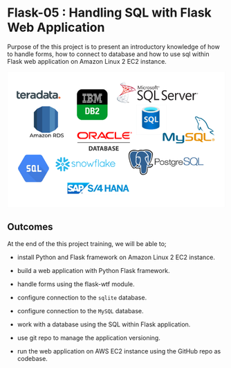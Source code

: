# Flask-05 : Handling SQL with Flask Web Application

Purpose of the this project is to present an introductory knowledge of how to handle forms, how to connect to database and how to use sql within Flask web application on Amazon Linux 2 EC2 instance.

![Databases in Flask](./database.png)

## Outcomes

At the end of the this project training, we will be able to;

- install Python and Flask framework on Amazon Linux 2 EC2 instance.

- build a web application with Python Flask framework.

- handle forms using the flask-wtf module.

- configure connection to the `sqlite` database.

- configure connection to the `MySQL` database.

- work with a database using the SQL within Flask application.

- use git repo to manage the application versioning.

- run the web application on AWS EC2 instance using the GitHub repo as codebase.

